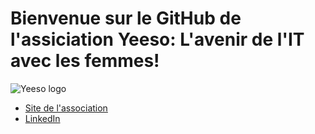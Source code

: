 # Bienvenue sur le GitHub de l'assiciation Yeeso: L'avenir de l'IT avec les femmes!

![Yeeso logo](img/logo-yeeso.png)

- [Site de l'association](https://yeeso.fr/)
- [LinkedIn](https://www.linkedin.com/company/91624653/)